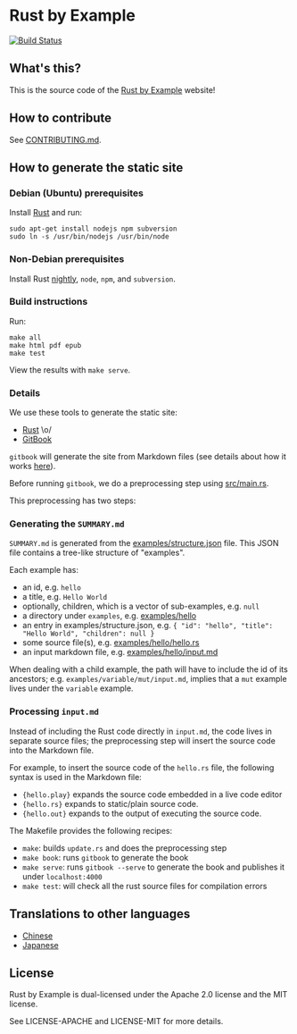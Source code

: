 # Rust by Example

[![Build Status][travis-image]][travis-link]

## What's this?

This is the source code of the [Rust by Example][website] website!

## How to contribute

See [CONTRIBUTING.md][how-to-contribute].

## How to generate the static site

### Debian (Ubuntu) prerequisites

Install [Rust](http://www.rust-lang.org/install.html) and
run:

```
sudo apt-get install nodejs npm subversion
sudo ln -s /usr/bin/nodejs /usr/bin/node
```

### Non-Debian prerequisites

Install Rust [nightly](http://www.rust-lang.org/install.html),
`node`, `npm`, and `subversion`.

### Build instructions

Run:

```
make all
make html pdf epub
make test
```

View the results with `make serve`.

### Details

We use these tools to generate the static site:

* [Rust][rust-lang] \o/
* [GitBook][gitbook]

`gitbook` will generate the site from Markdown files (see details about how it
works [here][gitbook-format]).

Before running `gitbook`, we do a preprocessing step using
[src/main.rs][main-rs].

This preprocessing has two steps:

### Generating the `SUMMARY.md`

`SUMMARY.md` is generated from the
[examples/structure.json][structure] file. This JSON file
contains a tree-like structure of "examples".

Each example has:

* an id, e.g. `hello`
* a title, e.g. `Hello World`
* optionally, children, which is a vector of sub-examples, e.g. `null`
* a directory under `examples`, e.g. [examples/hello][hello-folder]
* an entry in examples/structure.json, e.g.
  `{ "id": "hello", "title": "Hello World", "children": null }`
* some source file(s), e.g. [examples/hello/hello.rs][hello-rs]
* an input markdown file, e.g.
  [examples/hello/input.md][hello-md]

When dealing with a child example, the path will have to include the id of its
ancestors; e.g. `examples/variable/mut/input.md`, implies that a `mut` example
lives under the `variable` example.

### Processing `input.md`

Instead of including the Rust code directly in `input.md`, the code lives in
separate source files; the preprocessing step will insert the source code
into the Markdown file.

For example, to insert the source code of the `hello.rs` file, the following
syntax is used in the Markdown file:

* `{hello.play}` expands the source code embedded in a live code editor
* `{hello.rs}` expands to static/plain source code.
* `{hello.out}` expands to the output of executing the source code.

The Makefile provides the following recipes:

* `make`: builds `update.rs` and does the preprocessing step
* `make book`: runs `gitbook` to generate the book
* `make serve`: runs `gitbook --serve` to generate the book and publishes it
  under `localhost:4000`
* `make test`: will check all the rust source files for compilation errors

## Translations to other languages

* [Chinese](https://github.com/rust-lang-cn/rust-by-example-cn)
* [Japanese](https://github.com/rust-lang-ja/rust-by-example-ja)

## License

Rust by Example is dual-licensed under the Apache 2.0 license and the MIT
license.

See LICENSE-APACHE and LICENSE-MIT for more details.

[travis-image]: https://travis-ci.org/rust-lang/rust-by-example.svg?branch=master
[travis-link]: https://travis-ci.org/rust-lang/rust-by-example
[website]: http://rustbyexample.com
[how-to-contribute]: CONTRIBUTING.md
[rust-lang]: http://www.rust-lang.org/
[gitbook]: http://www.gitbook.io
[gitbook-format]: https://github.com/GitbookIO/gitbook#book-format
[main-rs]: src/main.rs
[structure]: examples/structure.json
[hello-folder]: examples/hello
[hello-rs]: examples/hello/hello.rs
[hello-md]: examples/hello/input.md


